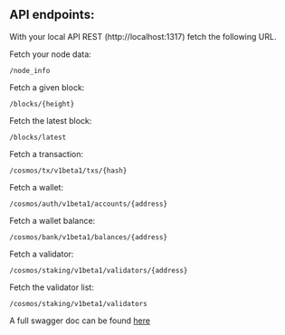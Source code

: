 ## API endpoints:
With your local API REST (http://localhost:1317) fetch the following URL.

Fetch your node data:
```
/node_info
```

Fetch a given block:
```
/blocks/{height}
```

Fetch the latest block:
```
/blocks/latest
```

Fetch a transaction:
```
/cosmos/tx/v1beta1/txs/{hash}
```

Fetch a wallet:
```
/cosmos/auth/v1beta1/accounts/{address}
```

Fetch a wallet balance:
```
/cosmos/bank/v1beta1/balances/{address}
```

Fetch a validator:
```
/cosmos/staking/v1beta1/validators/{address}
```

Fetch the validator list:
```
/cosmos/staking/v1beta1/validators
```

A full swagger doc can be found [here](https://v1.cosmos.network/rpc/v0.42.6)

